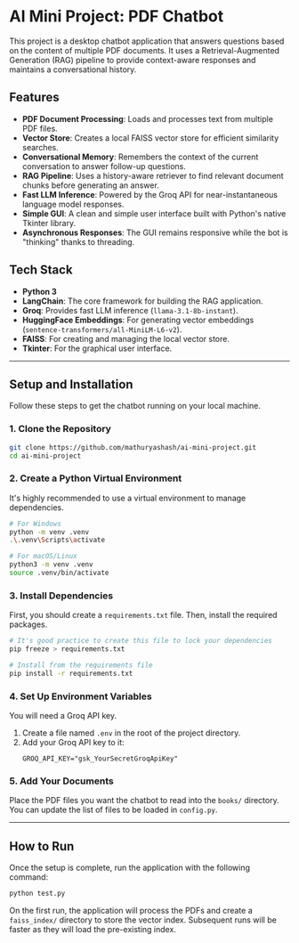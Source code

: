 # AI Mini Project: PDF Chatbot

This project is a desktop chatbot application that answers questions based on the content of multiple PDF documents. It uses a Retrieval-Augmented Generation (RAG) pipeline to provide context-aware responses and maintains a conversational history.

  <!-- TODO: Add a screenshot of your application -->

## Features

- **PDF Document Processing**: Loads and processes text from multiple PDF files.
- **Vector Store**: Creates a local FAISS vector store for efficient similarity searches.
- **Conversational Memory**: Remembers the context of the current conversation to answer follow-up questions.
- **RAG Pipeline**: Uses a history-aware retriever to find relevant document chunks before generating an answer.
- **Fast LLM Inference**: Powered by the Groq API for near-instantaneous language model responses.
- **Simple GUI**: A clean and simple user interface built with Python's native Tkinter library.
- **Asynchronous Responses**: The GUI remains responsive while the bot is "thinking" thanks to threading.

## Tech Stack

- **Python 3**
- **LangChain**: The core framework for building the RAG application.
- **Groq**: Provides fast LLM inference (`llama-3.1-8b-instant`).
- **HuggingFace Embeddings**: For generating vector embeddings (`sentence-transformers/all-MiniLM-L6-v2`).
- **FAISS**: For creating and managing the local vector store.
- **Tkinter**: For the graphical user interface.

---

## Setup and Installation

Follow these steps to get the chatbot running on your local machine.

### 1. Clone the Repository
```bash
git clone https://github.com/mathuryashash/ai-mini-project.git
cd ai-mini-project
```

### 2. Create a Python Virtual Environment
It's highly recommended to use a virtual environment to manage dependencies.
```bash
# For Windows
python -m venv .venv
.\.venv\Scripts\activate

# For macOS/Linux
python3 -m venv .venv
source .venv/bin/activate
```

### 3. Install Dependencies
First, you should create a `requirements.txt` file. Then, install the required packages.
```bash
# It's good practice to create this file to lock your dependencies
pip freeze > requirements.txt

# Install from the requirements file
pip install -r requirements.txt
```

### 4. Set Up Environment Variables
You will need a Groq API key.

1.  Create a file named `.env` in the root of the project directory.
2.  Add your Groq API key to it:
    ```
    GROQ_API_KEY="gsk_YourSecretGroqApiKey"
    ```

### 5. Add Your Documents
Place the PDF files you want the chatbot to read into the `books/` directory. You can update the list of files to be loaded in `config.py`.

---

## How to Run

Once the setup is complete, run the application with the following command:

```bash
python test.py
```

On the first run, the application will process the PDFs and create a `faiss_index/` directory to store the vector index. Subsequent runs will be faster as they will load the pre-existing index.